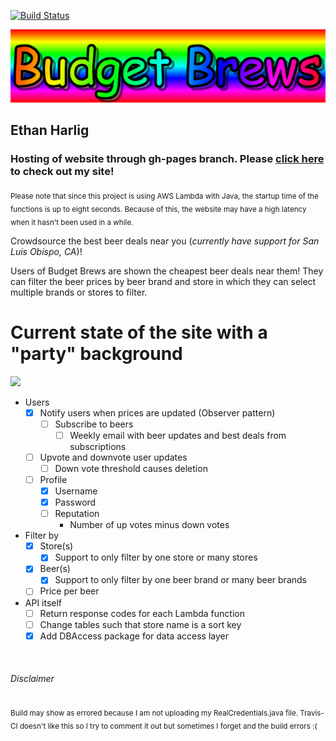 [![Build Status](https://travis-ci.org/cpe305Spring17/spring2017-project-ethanharlig.svg?branch=master)](https://travis-ci.org/cpe305Spring17/spring2017-project-ethanharlig)

![Budget Brews](src/main/website/res/img/logo.png)

## Ethan Harlig 
### Hosting of website through gh-pages branch. Please [click here](https://cpe305spring17.github.io/spring2017-project-ethanharlig/) to check out my site!
<sub>Please note that since this project is using AWS Lambda with Java, the startup time of the functions is up to eight seconds. Because of this, the website may have a high latency when it hasn't been used in a while.</sub>     
     
Crowdsource the best beer deals near you (_currently have support for San Luis Obispo, CA_)!

Users of Budget Brews are shown the cheapest beer deals near them! They can filter the beer prices by beer brand and store in which they can select multiple brands or stores to filter. 


# Current state of the site with a "party" background
![](https://i.imgur.com/uAMicd7.gif)

- Users
    - [x] Notify users when prices are updated (Observer pattern)
      - [ ] Subscribe to beers
         - [ ] Weekly email with beer updates and best deals from subscriptions
    - [ ] Upvote and downvote user updates
        - [ ] Down vote threshold causes deletion
    - [ ] Profile
        - [x] Username
        - [x] Password
        - [ ] Reputation
            - Number of up votes minus down votes
- Filter by
    - [x] Store(s)
        - [x] Support to only filter by one store or many stores
    - [x] Beer(s)
        - [x] Support to only filter by one beer brand or many beer brands
    - [ ] Price per beer
- API itself
   - [ ] Return response codes for each Lambda function
   - [ ] Change tables such that store name is a sort key
   - [x] Add DBAccess package for data access layer

&nbsp;
&nbsp;

###### Disclaimer
<sub>Build may show as errored because I am not uploading my RealCredentials.java file. Travis-CI doesn't like this so I try to comment it out but sometimes I forget and the build errors :(</sub>
